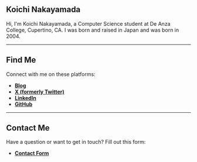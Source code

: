 ## Koichi Nakayamada

Hi, I'm Koichi Nakayamada, a Computer Science student at De Anza College, Cupertino, CA. I was born and raised in Japan and was born in 2004. 

---

## Find Me

Connect with me on these platforms:

- [**Blog**](https://koichin.medium.com)  
- [**X (formerly Twitter)**](https://x.com/KoichiNkymd)  
- [**LinkedIn**](https://linkedin.com/in/koichinakayamada)  
- [**GitHub**](https://github.com/koichinakayamada)  

---

## Contact Me

Have a question or want to get in touch? Fill out this form:

- [**Contact Form**](https://forms.gle/TTmCVmB7TK8fyH5Z8)
